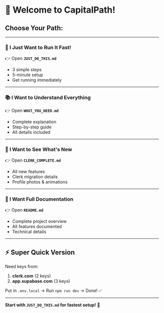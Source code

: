 # 👋 Welcome to CapitalPath!

## Choose Your Path:

---

### 🚀 **I Just Want to Run It Fast!**
👉 Open **`JUST_DO_THIS.md`**
- 3 simple steps
- 5-minute setup
- Get running immediately

---

### 📚 **I Want to Understand Everything**
👉 Open **`WHAT_YOU_NEED.md`**
- Complete explanation
- Step-by-step guide
- All details included

---

### 🎨 **I Want to See What's New**
👉 Open **`CLERK_COMPLETE.md`**
- All new features
- Clerk migration details
- Profile photos & animations

---

### 📖 **I Want Full Documentation**
👉 Open **`README.md`**
- Complete project overview
- All features documented
- Technical details

---

## ⚡ Super Quick Version

Need keys from:
1. **clerk.com** (2 keys)
2. **app.supabase.com** (3 keys)

Put in `.env.local` → Run `npm run dev` → Done! ✅

---

**Start with `JUST_DO_THIS.md` for fastest setup!** 🚀

